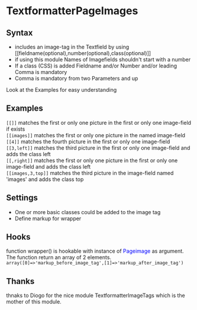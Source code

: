 TextformatterPageImages
=======================

## Syntax
* includes an image-tag in the Textfield by using [[fieldname(optional),number(optional),class(optional)]] 
* if using this module Names of Imagefields shouldn't start with a number
* If a class (CSS) is added Fieldname and/or Number and/or leading Comma is mandatory
* Comma is mandatory from two Parameters and up

Look at the Examples for easy understanding

## Examples
`[[]]` matches the first or only one picture in the first or only one image-field if exists  
`[[images]]` matches the first or only one picture in the named image-field  
`[[4]]` matches the fourth picture in the first or only one image-field  
`[[3,left]]` matches the third picture in the first or only one image-field and adds the class left  
`[[,right]]` matches the first or only one picture in the first or only one image-field and adds the class left  
`[[images,3,top]]` matches the third picture in the image-field named 'images' and adds the class top  

## Settings
* One or more basic classes could be added to the image tag
* Define markup for wrapper

## Hooks
function wrapper() is hookable with instance of <span style="color:blue;">Pageimage</span> as argument. The function return an array of 2 elements.   
`array([0]=>'markup_before_image_tag',[1]=>'markup_after_image_tag')`

## Thanks
thnaks to Diogo for the nice module TextformatterImageTags which is the mother of this module. 
